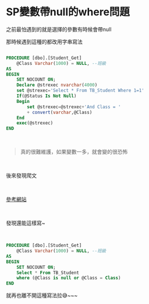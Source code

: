 # SP變數帶null的where問題

之前最怕遇到的就是選擇的參數有時候會帶null

那時候遇到這種的都改用字串寫法

```sql

PROCEDURE [dbo].[Student_Get]
	@Class Varchar(1000) = NULL, --班級
AS
BEGIN
	SET NOCOUNT ON;
	Declare @strexec nvarchar(4000)
	set @strexec='Select * From TB_Student Where 1=1'	
	If(@Status Is Not Null)
	Begin
		set @strexec=@strexec+'And Class = '
		+ convert(varchar,@Class)
	End	
	exec(@strexec)
END

```
<br/>

>真的很難維護，如果變數一多，就會變的很恐怖

<br/>

後來發現爬文

<br/>

[參考網站](https://stackoverflow.com/questions/4224991/checking-an-input-param-if-not-null-and-using-it-in-where-in-sql-server)

<br/>

發現還能這樣寫~  

<br/>

```sql
PROCEDURE [dbo].[Student_Get] 
	@Class Varchar(1000) = NULL, --班級
AS
BEGIN
	SET NOCOUNT ON;
	Select * From TB_Student
	where (@Class is null or @Class = Class)
END

```

就再也離不開這種寫法拉😅~~~
